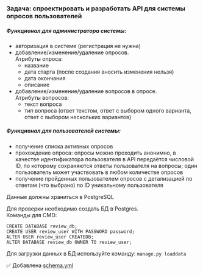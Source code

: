### Задача: спроектировать и разработать API для системы опросов пользователей    
##### _Функционал для администратора системы:_
- авторизация в системе (регистрация не нужна)
- добавление/изменение/удаление опросов.    
Атрибуты опроса:
    - название 
    - дата старта (после создания вносить изменения нельзя)
    - дата окончания
    - описание    
- добавление/изменение/удаление вопросов в опросе.    
Атрибуты вопросов:    
    - текст вопроса    
    - тип вопроса (ответ текстом, ответ с выбором одного варианта, ответ с выбором нескольких вариантов)

##### _Функционал для пользователей системы:_
- получение списка активных опросов
- прохождение опроса: опросы можно проходить анонимно, в качестве идентификатора пользователя в API передаётся числовой ID, по которому сохраняются ответы пользователя на вопросы; один пользователь может участвовать в любом количестве опросов
- получение пройденных пользователем опросов с детализацией по ответам (что выбрано) по ID уникальному пользователя

Данные должны храниться в PostgreSQL    

Для проверки необходимо создать БД в Postgres.    
Команды для CMD:    
```
CREATE DATABASE review_db;    
CREATE USER review_user WITH PASSWORD password;   
ALTER USER review_user CREATEDB;    
ALTER DATABASE review_db OWNER TO review_user;
```    
Для загрузки данных в БД используйте команду:
```manage.py loaddata```

:white_check_mark: Добавлена [schema.yml](https://github.com/ReVadim/junior_admission_test/blob/main/reviews/schema.yml)
